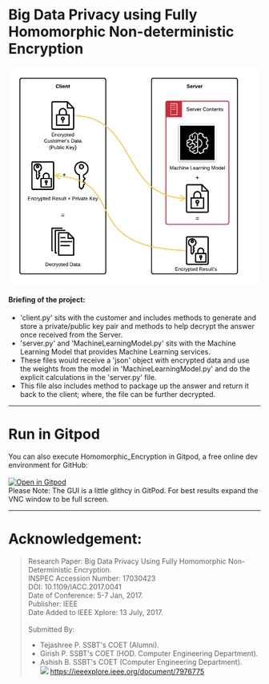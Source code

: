 # Big Data Privacy using Fully Homomorphic Non-deterministic Encryption

<img src="https://github.com/Mayur-Debu/Homomorphic_Encryption/blob/main/System%20Architecture.png" align="center"  />

#### Briefing of the project:
* 'client.py' sits with the customer and includes methods to generate and store a private/public key pair and methods to help decrypt the answer once received from the Server.<br>
* 'server.py' and 'MachineLearningModel.py' sits with the Machine Learning Model that provides Machine Learning services. <br>
* These files would receive a 'json' object with encrypted data and use the weights from the model in 'MachineLearningModel.py' and do the explicit calculations in the 'server.py' file.<br> 
* This file also includes method to package up the answer and return it back to the client; where, the file can be further decrypted.

*****
# Run in Gitpod
You can also execute Homomorphic_Encryption in Gitpod, a free online dev environment for GitHub:<br><br>
[![Open in Gitpod](https://gitpod.io/button/open-in-gitpod.svg)](https://b6fc9e42-a51c-4db6-a338-e2d852c9e8e2.ws-us03.gitpod.io/#/workspace/Homomorphic_Encryption)
<br>Please Note: The GUI is a little glithcy in GitPod. For best results expand the VNC window to be full screen.

*****
# Acknowledgement:
>Research Paper: Big Data Privacy Using Fully Homomorphic Non-Deterministic Encryption.<br>
>INSPEC Accession Number: 17030423<br>
>DOI: 10.1109/IACC.2017.0041<br>
>Date of Conference: 5-7 Jan, 2017.<br>
>Publisher: IEEE<br>
>Date Added to IEEE Xplore: 13 July, 2017.<br><br>
>Submitted By:<br>
 >* Tejashree P. SSBT's COET (Alumni).<br>
 >* Girish P. SSBT's COET (HOD. Computer Engineering Department).<br>
 >* Ashish B. SSBT's COET (Computer Engineering Department).<br>
><img src="https://media3.giphy.com/media/VGiAk8CLVqlFF4N2Mi/giphy.gif" width=30/>       https://ieeexplore.ieee.org/document/7976775

